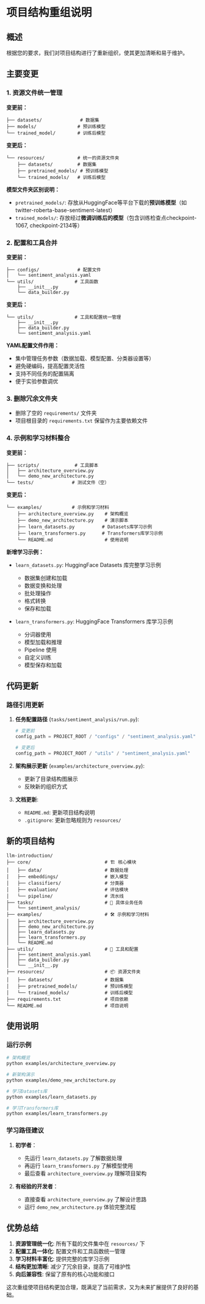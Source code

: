# 项目结构重组说明

## 概述

根据您的要求，我们对项目结构进行了重新组织，使其更加清晰和易于维护。

## 主要变更

### 1. 资源文件统一管理

**变更前：**
```
├── datasets/              # 数据集
├── models/               # 预训练模型  
└── trained_model/        # 训练后模型
```

**变更后：**
```
└── resources/            # 统一的资源文件夹
    ├── datasets/         # 数据集
    ├── pretrained_models/ # 预训练模型
    └── trained_models/   # 训练后模型
```

**模型文件夹区别说明：**
- `pretrained_models/`: 存放从HuggingFace等平台下载的**预训练模型**（如twitter-roberta-base-sentiment-latest）
- `trained_models/`: 存放经过**微调训练后的模型**（包含训练检查点checkpoint-1067, checkpoint-2134等）

### 2. 配置和工具合并

**变更前：**
```
├── configs/              # 配置文件
│   └── sentiment_analysis.yaml
└── utils/               # 工具函数
    ├── __init__.py
    └── data_builder.py
```

**变更后：**
```
└── utils/               # 工具和配置统一管理
    ├── __init__.py
    ├── data_builder.py
    └── sentiment_analysis.yaml
```

**YAML配置文件作用：**
- 集中管理任务参数（数据加载、模型配置、分类器设置等）
- 避免硬编码，提高配置灵活性
- 支持不同任务的配置隔离
- 便于实验参数调优

### 3. 删除冗余文件夹

- 删除了空的 `requirements/` 文件夹
- 项目根目录的 `requirements.txt` 保留作为主要依赖文件

### 4. 示例和学习材料整合

**变更前：**
```
├── scripts/             # 工具脚本
│   ├── architecture_overview.py
│   └── demo_new_architecture.py
└── tests/              # 测试文件（空）
```

**变更后：**
```
└── examples/           # 示例和学习材料
    ├── architecture_overview.py    # 架构概览
    ├── demo_new_architecture.py    # 演示脚本
    ├── learn_datasets.py          # Datasets库学习示例
    ├── learn_transformers.py      # Transformers库学习示例
    └── README.md                   # 使用说明
```

**新增学习示例：**
- `learn_datasets.py`: HuggingFace Datasets 库完整学习示例
  - 数据集创建和加载
  - 数据变换和处理
  - 批处理操作
  - 格式转换
  - 保存和加载

- `learn_transformers.py`: HuggingFace Transformers 库学习示例
  - 分词器使用
  - 模型加载和推理
  - Pipeline 使用
  - 自定义训练
  - 模型保存和加载

## 代码更新

### 路径引用更新

1. **任务配置路径** (`tasks/sentiment_analysis/run.py`):
   ```python
   # 变更前
   config_path = PROJECT_ROOT / "configs" / "sentiment_analysis.yaml"
   
   # 变更后  
   config_path = PROJECT_ROOT / "utils" / "sentiment_analysis.yaml"
   ```

2. **架构展示更新** (`examples/architecture_overview.py`):
   - 更新了目录结构图展示
   - 反映新的组织方式

3. **文档更新**:
   - `README.md`: 更新项目结构说明
   - `.gitignore`: 更新忽略规则为 `resources/`

## 新的项目结构

```
llm-introduction/
├── core/                           # 🏗️ 核心模块
│   ├── data/                       # 数据处理
│   ├── embeddings/                 # 嵌入模型
│   ├── classifiers/                # 分类器
│   ├── evaluation/                 # 评估模块
│   └── pipeline/                   # 流水线
├── tasks/                          # 🎯 具体业务任务
│   └── sentiment_analysis/         
├── examples/                       # 🛠️ 示例和学习材料
│   ├── architecture_overview.py    
│   ├── demo_new_architecture.py    
│   ├── learn_datasets.py          
│   ├── learn_transformers.py      
│   └── README.md                   
├── utils/                          # 🔧 工具和配置
│   ├── sentiment_analysis.yaml     
│   ├── data_builder.py            
│   └── __init__.py                 
├── resources/                      # 📦 资源文件夹
│   ├── datasets/                   # 数据集
│   ├── pretrained_models/          # 预训练模型
│   └── trained_models/             # 训练后模型
├── requirements.txt                # 项目依赖
└── README.md                       # 项目说明
```

## 使用说明

### 运行示例

```bash
# 架构概览
python examples/architecture_overview.py

# 新架构演示
python examples/demo_new_architecture.py

# 学习Datasets库
python examples/learn_datasets.py

# 学习Transformers库
python examples/learn_transformers.py
```

### 学习路径建议

1. **初学者**：
   - 先运行 `learn_datasets.py` 了解数据处理
   - 再运行 `learn_transformers.py` 了解模型使用
   - 最后查看 `architecture_overview.py` 理解项目架构

2. **有经验的开发者**：
   - 直接查看 `architecture_overview.py` 了解设计思路
   - 运行 `demo_new_architecture.py` 体验完整流程

## 优势总结

1. **资源管理统一化**: 所有下载的文件集中在 `resources/` 下
2. **配置工具一体化**: 配置文件和工具函数统一管理
3. **学习材料丰富化**: 提供完整的库学习示例
4. **结构更加清晰**: 减少了冗余目录，提高了可维护性
5. **向后兼容性**: 保留了原有的核心功能和接口

这次重组使项目结构更加合理，既满足了当前需求，又为未来扩展提供了良好的基础。 